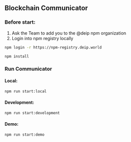## Blockchain Communicator

### Before start:

1) Ask the Team to add you to the @deip npm organization
2) Login into npm registry locally

```bash
npm login -r https://npm-registry.deip.world 
```

```bash
npm install
```

### Run Communicator

#### Local:

```bash
npm run start:local
```

#### Development:

```bash
npm run start:development
```

#### Demo:

```bash
npm run start:demo
```
